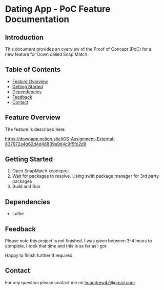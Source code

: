 # Dating App - PoC Feature Documentation

## Introduction

This document provides an overview of the Proof of Concept (PoC) for a new feature for Down called Snap Match

## Table of Contents

- [Feature Overview](#feature-overview)
- [Getting Started](#getting-started)
- [Dependencies](#dependencies)
- [Feedback](#feedback)
- [Contact](#contact)

## Feature Overview

The feature is described here 

https://downapp.notion.site/iOS-Assignment-External-837972a4b62d4d48839a9d4c9f5fd2d9





## Getting Started

1. Open SnapMatch.xcodeproj.
2. Wait for packages to resolve. Using swift package manager for 3rd party packages
3. Build and Run


## Dependencies

- Lottie


## Feedback

Please note this project is not finished. 
I was given between 3-4 hours to complete. I took that time and this is as far as i got 

Happy to finish further if required. 


## Contact

For any question please contact me on hoandrew47@gmail.com
